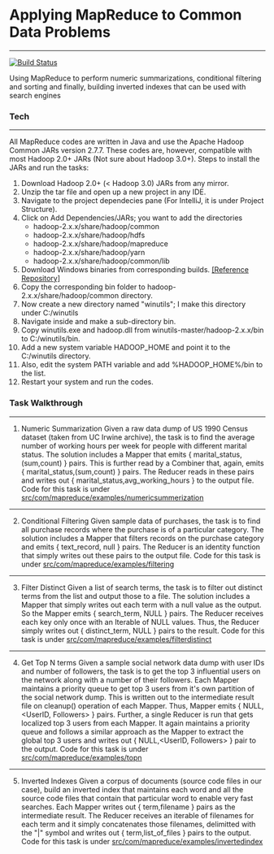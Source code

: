 # Applying MapReduce to Common Data Problems
---
[![Build Status](https://travis-ci.org/joemccann/dillinger.svg?branch=master)](https://travis-ci.org/joemccann/dillinger)

Using MapReduce to perform numeric summarizations, conditional filtering and sorting and finally, building inverted indexes that can be used with search engines

### Tech
---
All MapReduce codes are written in Java and use the Apache Hadoop Common JARs version 2.7.7. These codes are, however, compatible with most Hadoop 2.0+ JARs (Not sure about Hadoop 3.0+).
Steps to install the JARs and run the tasks:
1. Download Hadoop 2.0+ (< Hadoop 3.0) JARs from any mirror.
2. Unzip the tar file and open up a new project in any IDE.
3. Navigate to the project dependecies pane (For IntelliJ, it is under Project Structure).
4. Click on Add Dependencies/JARs; you want to add the directories
    * hadoop-2.x.x/share/hadoop/common
    * hadoop-2.x.x/share/hadoop/hdfs
    * hadoop-2.x.x/share/hadoop/mapreduce
    * hadoop-2.x.x/share/hadoop/yarn
    * hadoop-2.x.x/share/hadoop/common/lib
5. Download Windows binaries from corresponding builds. [[Reference Repository]](https://github.com/cdarlint/winutils)
6. Copy the corresponding bin folder to hadoop-2.x.x/share/hadoop/common directory.
7. Now create a new directory named "winutils"; I make this directory under C:/winutils
8. Navigate inside and make a sub-directory bin.
9. Copy winutils.exe and hadoop.dll from winutils-master/hadoop-2.x.x/bin to C:/winutils/bin.
10. Add a new system variable HADOOP_HOME and point it to the C:/winutils directory.
11. Also, edit the system PATH variable and add %HADOOP_HOME%/bin to the list.
12. Restart your system and run the codes.

### Task Walkthrough
---
1. Numeric Summarization
Given a raw data dump of US 1990 Census dataset (taken from UC Irwine archive), the task is to find the average number of working hours per week for people with different marital status. 
The solution includes a Mapper that emits { marital_status,(sum,count) } pairs. This is further read by a Combiner that, again, emits { marital_status,(sum,count) } pairs. The Reducer reads in these pairs and writes out { marital_status,avg_working_hours } to the output file.
Code for this task is under [src/com/mapreduce/examples/numericsummerization](https://github.com/JimilProgGrammer/MapReduce_Examples/tree/master/src/com/mapreduce/examples/numericsummerization)
---
2. Conditional Filtering
Given sample data of purchases, the task is to find all purchase records where the purchase is of a particular category. 
The solution includes a Mapper that filters records on the purchase category and emits { text_record, null } pairs. The Reducer is an identity function that simply writes out these pairs to the output file.
Code for this task is under [src/com/mapreduce/examples/filtering](https://github.com/JimilProgGrammer/MapReduce_Examples/tree/master/src/com/mapreduce/examples/filtering)
---
3. Filter Distinct
Given a list of search terms, the task is to filter out distinct terms from the list and output those to a file. 
The solution includes a Mapper that simply writes out each term with a null value as the output. So the Mapper emits { search_term, NULL } pairs. The Reducer receives each key only once with an Iterable of NULL values. Thus, the Reducer simply writes out { distinct_term, NULL } pairs to the result.
Code for this task is under [src/com/mapreduce/examples/filterdistinct](https://github.com/JimilProgGrammer/MapReduce_Examples/tree/master/src/com/mapreduce/examples/filterdistinct)
---
4. Get Top N terms
Given a sample social network data dump with user IDs and number of followers, the task is to get the top 3 influential users on the network along with a number of their followers.
Each Mapper maintains a priority queue to get top 3 users from it's own partition of the social network dump. This is written out to the intermediate result file on cleanup() operation of each Mapper. Thus, Mapper emits { NULL, <UserID, Followers> } pairs. Further, a single Reducer is run that gets localized top 3 users from each Mapper. It again maintains a priority queue and follows a similar approach as the Mapper to extract the global top 3 users and writes out { NULL,<UserID, Followers> } pair to the output.
Code for this task is under [src/com/mapreduce/examples/topn](https://github.com/JimilProgGrammer/MapReduce_Examples/tree/master/src/com/mapreduce/examples/topn)
---
5. Inverted Indexes
Given a corpus of documents (source code files in our case), build an inverted index that maintains each word and all the source code files that contain that particular word to enable very fast searches.
Each Mapper writes out { term,filename } pairs as the intermediate result. The Reducer receives an iterable of filenames for each term and it simply concatenates those filenames, delimitted with the "|" symbol and writes out { term,list_of_files } pairs to the output.
Code for this task is under [src/com/mapreduce/examples/invertedindex](https://github.com/JimilProgGrammer/MapReduce_Examples/tree/master/src/com/mapreduce/examples/invertedindex)


[//]: # (These are reference links used in the body of this note and get stripped out when the markdown processor does its job. There is no need to format nicely because it shouldn't be seen. Thanks SO - http://stackoverflow.com/questions/4823468/store-comments-in-markdown-syntax)


   [dill]: <https://github.com/joemccann/dillinger>
   [git-repo-url]: <https://github.com/joemccann/dillinger.git>
   [john gruber]: <http://daringfireball.net>
   [df1]: <http://daringfireball.net/projects/markdown/>
   [markdown-it]: <https://github.com/markdown-it/markdown-it>
   [Ace Editor]: <http://ace.ajax.org>
   [node.js]: <http://nodejs.org>
   [Twitter Bootstrap]: <http://twitter.github.com/bootstrap/>
   [jQuery]: <http://jquery.com>
   [@tjholowaychuk]: <http://twitter.com/tjholowaychuk>
   [express]: <http://expressjs.com>
   [AngularJS]: <http://angularjs.org>
   [Gulp]: <http://gulpjs.com>

   [PlDb]: <https://github.com/joemccann/dillinger/tree/master/plugins/dropbox/README.md>
   [PlGh]: <https://github.com/joemccann/dillinger/tree/master/plugins/github/README.md>
   [PlGd]: <https://github.com/joemccann/dillinger/tree/master/plugins/googledrive/README.md>
   [PlOd]: <https://github.com/joemccann/dillinger/tree/master/plugins/onedrive/README.md>
   [PlMe]: <https://github.com/joemccann/dillinger/tree/master/plugins/medium/README.md>
   [PlGa]: <https://github.com/RahulHP/dillinger/blob/master/plugins/googleanalytics/README.md>
